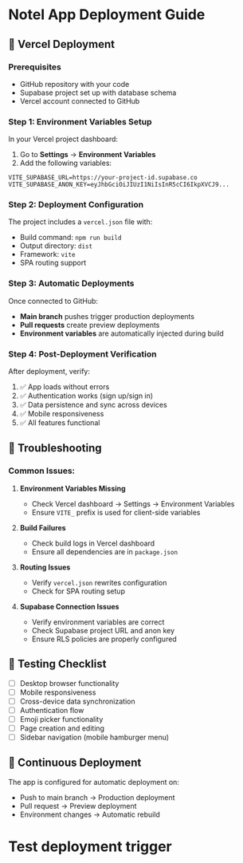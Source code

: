 # Notel App Deployment Guide

## 🚀 Vercel Deployment

### Prerequisites
- GitHub repository with your code
- Supabase project set up with database schema
- Vercel account connected to GitHub

### Step 1: Environment Variables Setup

In your Vercel project dashboard:

1. Go to **Settings** → **Environment Variables**
2. Add the following variables:

```
VITE_SUPABASE_URL=https://your-project-id.supabase.co
VITE_SUPABASE_ANON_KEY=eyJhbGciOiJIUzI1NiIsInR5cCI6IkpXVCJ9...
```

### Step 2: Deployment Configuration

The project includes a `vercel.json` file with:
- Build command: `npm run build`
- Output directory: `dist`
- Framework: `vite`
- SPA routing support

### Step 3: Automatic Deployments

Once connected to GitHub:
- **Main branch** pushes trigger production deployments
- **Pull requests** create preview deployments
- **Environment variables** are automatically injected during build

### Step 4: Post-Deployment Verification

After deployment, verify:
1. ✅ App loads without errors
2. ✅ Authentication works (sign up/sign in)
3. ✅ Data persistence and sync across devices
4. ✅ Mobile responsiveness
5. ✅ All features functional

## 🔧 Troubleshooting

### Common Issues:

1. **Environment Variables Missing**
   - Check Vercel dashboard → Settings → Environment Variables
   - Ensure `VITE_` prefix is used for client-side variables

2. **Build Failures**
   - Check build logs in Vercel dashboard
   - Ensure all dependencies are in `package.json`

3. **Routing Issues**
   - Verify `vercel.json` rewrites configuration
   - Check for SPA routing setup

4. **Supabase Connection Issues**
   - Verify environment variables are correct
   - Check Supabase project URL and anon key
   - Ensure RLS policies are properly configured

## 📱 Testing Checklist

- [ ] Desktop browser functionality
- [ ] Mobile responsiveness
- [ ] Cross-device data synchronization
- [ ] Authentication flow
- [ ] Emoji picker functionality
- [ ] Page creation and editing
- [ ] Sidebar navigation (mobile hamburger menu)

## 🔄 Continuous Deployment

The app is configured for automatic deployment on:
- Push to main branch → Production deployment
- Pull request → Preview deployment
- Environment changes → Automatic rebuild
# Test deployment trigger
